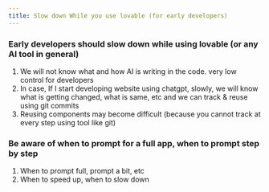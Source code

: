 ```yaml
---
title: Slow down While you use lovable (for early developers)
---
```


### Early developers should slow down while using lovable (or any AI tool in general)
1. We will not know what and how AI is writing in the code. very low control for developers
2. In case, If I start developing website using chatgpt, slowly, we will know what is getting changed, what is same, etc and we can track & reuse using git commits
3. Reusing components may become difficult (because you cannot track at every step using tool like git)

### Be aware of when to prompt for a full app, when to prompt step by step
1. When to prompt full, prompt a bit, etc
2. When to speed up, when to slow down 
